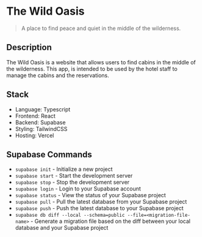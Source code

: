 # The Wild Oasis

> A place to find peace and quiet in the middle of the wilderness.

## Description

The Wild Oasis is a website that allows users to find cabins in the middle of the wilderness. This app, is intended to be used by the hotel staff to manage the cabins and the reservations.

## Stack

-   Language: Typescript
-   Frontend: React
-   Backend: Supabase
-   Styling: TailwindCSS
-   Hosting: Vercel

## Supabase Commands

-   `supabase init` - Initialize a new project
-   `supabase start` - Start the development server
-   `supabase stop` - Stop the development server
-   `supabase login` - Login to your Supabase account
-   `supabase status` - View the status of your Supabase project
-   `supabase pull` - Pull the latest database from your Supabase project
-   `supabase push` - Push the latest database to your Supabase project
-   `supabase db diff --local --schema=public --file=<migration-file-name>` - Generate a migration file based on the diff between your local database and your Supabase project
